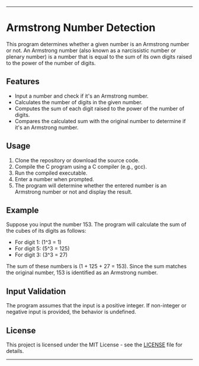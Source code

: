 

---

# Armstrong Number Detection

This program determines whether a given number is an Armstrong number or not. An Armstrong number (also known as a narcissistic number or plenary number) is a number that is equal to the sum of its own digits raised to the power of the number of digits.

## Features

- Input a number and check if it's an Armstrong number.
- Calculates the number of digits in the given number.
- Computes the sum of each digit raised to the power of the number of digits.
- Compares the calculated sum with the original number to determine if it's an Armstrong number.

## Usage

1. Clone the repository or download the source code.
2. Compile the C program using a C compiler (e.g., gcc).
3. Run the compiled executable.
4. Enter a number when prompted.
5. The program will determine whether the entered number is an Armstrong number or not and display the result.

## Example

Suppose you input the number 153. The program will calculate the sum of the cubes of its digits as follows:

- For digit 1: \(1^3 = 1\)
- For digit 5: \(5^3 = 125\)
- For digit 3: \(3^3 = 27\)

The sum of these numbers is \(1 + 125 + 27 = 153\). Since the sum matches the original number, 153 is identified as an Armstrong number.

## Input Validation

The program assumes that the input is a positive integer. If non-integer or negative input is provided, the behavior is undefined.

## License

This project is licensed under the MIT License - see the [LICENSE](LICENSE) file for details.

---
